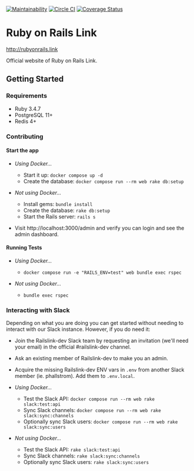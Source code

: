 [![Maintainability](https://qlty.sh/gh/railslink/projects/railslink/maintainability.svg)](https://qlty.sh/gh/railslink/projects/railslink)
[![Circle CI](https://circleci.com/gh/railslink/railslink.svg?style=shield)](https://circleci.com/gh/railslink/railslink)
[![Coverage Status](https://coveralls.io/repos/railslink/railslink/badge.svg?branch=coverage&service=github)](https://coveralls.io/github/railslink/railslink?branch=coverage)

# Ruby on Rails Link

http://rubyonrails.link

Official website of Ruby on Rails Link.

## Getting Started

### Requirements

- Ruby 3.4.7
- PostgreSQL 11+
- Redis 4+

### Contributing

#### Start the app

- _Using Docker..._

  - Start it up: `docker compose up -d`
  - Create the database: `docker compose run --rm web rake db:setup`

- _Not using Docker..._

  - Install gems: `bundle install`
  - Create the database: `rake db:setup`
  - Start the Rails server: `rails s`

- Visit http://localhost:3000/admin and verify you can login and see the
  admin dashboard.

#### Running Tests

- _Using Docker..._

  - `docker compose run -e "RAILS_ENV=test" web bundle exec rspec`

- _Not using Docker..._

  - `bundle exec rspec`

### Interacting with Slack

Depending on what you are doing you can get started without needing to interact
with our Slack instance. However, if you do need it:

- Join the Railslink-dev Slack team by requesting an invitation (we'll need
  your email) in the official #railslink-dev channel.

- Ask an existing member of Railslink-dev to make you an admin.

- Acquire the missing Railslink-dev ENV vars in `.env` from another Slack
  member (ie. phallstrom). Add them to `.env.local`.

- _Using Docker..._

  - Test the Slack API: `docker compose run --rm web rake slack:test:api`
  - Sync Slack channels: `docker compose run --rm web rake slack:sync:channels`
  - Optionally sync Slack users: `docker compose run --rm web rake slack:sync:users`

- _Not using Docker..._

  - Test the Slack API: `rake slack:test:api`
  - Sync Slack channels: `rake slack:sync:channels`
  - Optionally sync Slack users: `rake slack:sync:users`
